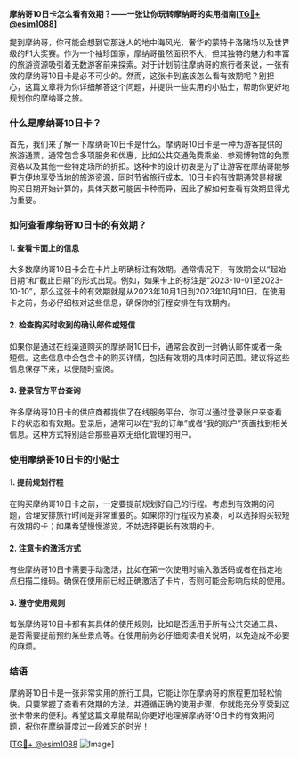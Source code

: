 **摩纳哥10日卡怎么看有效期？——一张让你玩转摩纳哥的实用指南[[TG💪+ @esim1088](https://t.me/s/esim1088)]**

提到摩纳哥，你可能会想到它那迷人的地中海风光、奢华的蒙特卡洛赌场以及世界级的F1大奖赛。作为一个袖珍国家，摩纳哥虽然面积不大，但其独特的魅力和丰富的旅游资源吸引着无数游客前来探索。对于计划前往摩纳哥的旅行者来说，一张有效的摩纳哥10日卡是必不可少的。然而，这张卡到底该怎么看有效期呢？别担心，这篇文章将为你详细解答这个问题，并提供一些实用的小贴士，帮助你更好地规划你的摩纳哥之旅。

### 什么是摩纳哥10日卡？

首先，我们来了解一下摩纳哥10日卡是什么。摩纳哥10日卡是一种为游客提供的旅游通票，通常包含多项服务和优惠，比如公共交通免费乘坐、参观博物馆的免票资格以及其他一些特定场所的折扣。这种卡的设计初衷是为了让游客在摩纳哥能够更方便地享受当地的旅游资源，同时节省旅行成本。10日卡的有效期通常是根据购买日期开始计算的，具体天数可能因卡种而异，因此了解如何查看有效期显得尤为重要。

### 如何查看摩纳哥10日卡的有效期？

#### 1. 查看卡面上的信息

大多数摩纳哥10日卡会在卡片上明确标注有效期。通常情况下，有效期会以“起始日期”和“截止日期”的形式出现。例如，如果卡上的标注是“2023-10-01至2023-10-10”，那么这张卡的有效期就是从2023年10月1日到2023年10月10日。在使用卡之前，务必仔细核对这些信息，确保你的行程安排在有效期内。

#### 2. 检查购买时收到的确认邮件或短信

如果你是通过在线渠道购买的摩纳哥10日卡，通常会收到一封确认邮件或者一条短信。这些信息中会包含卡的购买详情，包括有效期的具体时间范围。建议将这些信息保存下来，以便随时查阅。

#### 3. 登录官方平台查询

许多摩纳哥10日卡的供应商都提供了在线服务平台，你可以通过登录账户来查看卡的状态和有效期。登录后，通常可以在“我的订单”或者“我的账户”页面找到相关信息。这种方式特别适合那些喜欢无纸化管理的用户。

### 使用摩纳哥10日卡的小贴士

#### 1. 提前规划行程

在购买摩纳哥10日卡之前，一定要提前规划好自己的行程。考虑到有效期的问题，合理安排旅行时间是非常重要的。如果你的行程较为紧凑，可以选择购买较短有效期的卡；如果希望慢慢游览，不妨选择更长有效期的卡。

#### 2. 注意卡的激活方式

有些摩纳哥10日卡需要手动激活，比如在第一次使用时输入激活码或者在指定地点扫描二维码。确保在使用前已经正确激活了卡片，否则可能会影响后续的使用。

#### 3. 遵守使用规则

每张摩纳哥10日卡都有其具体的使用规则，比如是否适用于所有公共交通工具、是否需要提前预约某些景点等。在使用前务必仔细阅读相关说明，以免造成不必要的麻烦。

### 结语

摩纳哥10日卡是一张非常实用的旅行工具，它能让你在摩纳哥的旅程更加轻松愉快。只要掌握了查看有效期的方法，并遵循正确的使用步骤，你就能充分享受到这张卡带来的便利。希望这篇文章能帮助你更好地理解摩纳哥10日卡的有效期问题，祝你在摩纳哥度过一段难忘的时光！

[[TG💪+ @esim1088](https://t.me/s/esim1088) ![Image](https://i.postimg.cc/4NQfJmqS/Snipaste-2025-05-13-00-14-12.png)]